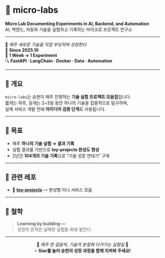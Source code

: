 # 🧪 micro-labs  

**Micro Lab Documenting Experiments in AI, Backend, and Automation**  
AI, 백엔드, 자동화 기술을 실험하고 기록하는 마이크로 프로젝트 연구소  

---

🌱 *매주 새로운 기술을 직접 부딪히며 성장한다*  
📅 **Since 2025.10**  
🧩 **1 Week → 1 Experiment**  
🔍 **FastAPI · LangChain · Docker · Data · Automation**

---

## 📘 개요  
`micro-labs`는 승현이 매주 진행하는 **기술 실험 프로젝트 모음집**입니다.  
짧게는 하루, 길게는 2~3일 동안 하나의 기술을 집중적으로 탐구하며,  
실제 서비스 개발 전에 **아이디어 검증 단계**로 사용됩니다.



---

## 🎯 목표  

- 매주 **하나의 기술 실험 → 결과 기록**  
- 실험 결과를 기반으로 **toy-projects 완성도 향상**  
- 2년간 **104개의 기술 기록**으로 “기술 성장 연대기” 구축  

---

## 📎 관련 레포  

- 🎨 [**toy-projects**](https://github.com/hyun/toy-projects) — 완성형 미니 서비스 모음 

---

## 💬 철학  

> **Learning by building —**  
> 성장의 흔적은 실패한 실험들 위에 쌓인다.  

---

<div align="center">

🧩 *매주 한 걸음씩, 기술의 본질에 다가가는 실험실* 🧠  
⭐️ **Star를 눌러 승현의 성장 과정을 함께 지켜봐 주세요!**

</div>

